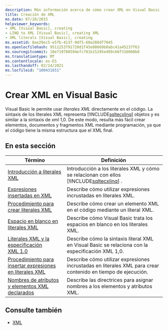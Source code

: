 ```yaml
---
description: Más información acerca de cómo crear XML en Visual Basic
title: Creación de XML
ms.date: 07/20/2015
helpviewer_keywords:
- XML [Visual Basic], creating
- LINQ to XML [Visual Basic], creating XML
- XML literals [Visual Basic], creating
ms.assetid: 8ae29ec5-e5fb-4137-9df5-60a288df7045
ms.openlocfilehash: 9511253791720d1f45e00669b0abc41a45237f63
ms.sourcegitcommit: 10e719780594efc781b15295e499c66f316068b8
ms.translationtype: MT
ms.contentlocale: es-ES
ms.lasthandoff: 02/14/2021
ms.locfileid: "100431651"
---
```

# <a name="creating-xml-in-visual-basic"></a>Crear XML en Visual Basic

Visual Basic le permite usar *literales XML* directamente en el código. La sintaxis de los literales XML representa [!INCLUDE[sqltecxlinq](~/includes/sqltecxlinq-md.md)] objetos y es similar a la sintaxis de xml 1,0. De este modo, resulta más fácil crear elementos, documentos y fragmentos XML mediante programación, ya que el código tiene la misma estructura que el XML final.  
  
## <a name="in-this-section"></a>En esta sección  
  
|Término|Definición|  
|---|---|  
|[Introducción a literales XML](xml-literals-overview.md)|Introducción a los literales XML y cómo se relacionan con ellos [!INCLUDE[sqltecxlinq](~/includes/sqltecxlinq-md.md)] .|  
|[Expresiones insertadas en XML](embedded-expressions-in-xml.md)|Describe cómo utilizar expresiones incrustadas en literales XML.|  
|[Procedimiento para crear literales XML](how-to-create-xml-literals.md)|Describe cómo crear un elemento XML en el código mediante un literal XML.|  
|[Espacio en blanco en literales XML](white-space-in-xml-literals.md)|Describe cómo Visual Basic trata los espacios en blanco en los literales XML.|  
|[Literales XML y la especificación XML 1.0](xml-literals-and-the-xml-1-0-specification.md)|Describe cómo la sintaxis literal XML en Visual Basic se relaciona con la especificación XML 1,0.|  
|[Procedimiento para insertar expresiones en literales XML](how-to-embed-expressions-in-xml-literals.md)|Describe cómo utilizar expresiones incrustadas en literales XML para crear contenido en tiempo de ejecución.|  
|[Nombres de atributos y elementos XML declarados](names-of-declared-xml-elements-and-attributes.md)|Describe las directrices para asignar nombres a los elementos y atributos XML.|  
  
## <a name="see-also"></a>Consulte también

- [XML](index.md)
